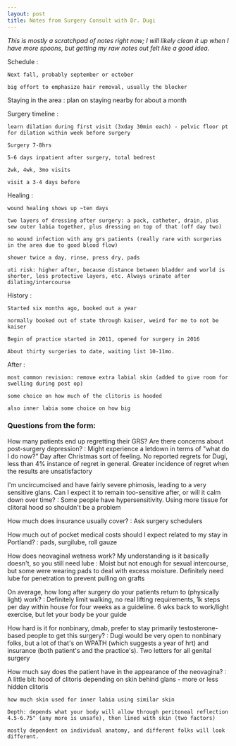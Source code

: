 ```yaml
---
layout: post
title: Notes from Surgery Consult with Dr. Dugi
---
```


*This is mostly a scratchpad of notes right now; I will likely clean it up when I have more spoons, but getting my raw notes out felt like a good idea.*

Schedule
:  

    Next fall, probably september or october

    big effort to emphasize hair removal, usually the blocker

Staying in the area
:   plan on staying nearby for about a month

Surgery timeline
:  

    learn dilation during first visit (3xday 30min each) - pelvic floor pt for dilation within week before surgery

    Surgery 7-8hrs

    5-6 days inpatient after surgery, total bedrest

    2wk, 4wk, 3mo visits

    visit a 3-4 days before

Healing
:  

    wound healing shows up ~ten days

    two layers of dressing after surgery: a pack, catheter, drain, plus sew outer labia together, plus dressing on top of that (off day two)

    no wound infection with any grs patients (really rare with surgeries in the area due to good blood flow)

    shower twice a day, rinse, press dry, pads

    uti risk: higher after, because distance between bladder and world is shorter, less protective layers, etc. Always urinate after dilating/intercourse

History
:  

    Started six months ago, booked out a year

    normally booked out of state through kaiser, weird for me to not be kaiser

    Begin of practice started in 2011, opened for surgery in 2016

    About thirty surgeries to date, waiting list 10-11mo.

After
:  

    most common revision: remove extra labial skin (added to give room for swelling during post op)

    some choice on how much of the clitoris is hooded

    also inner labia some choice on how big

### Questions from the form:

How many patients end up regretting their GRS? Are there concerns about post-surgery depression?
:   Might experience a letdown in terms of "what do I do now?" Day after Christmas sort of feeling. No reported regrets for Dugi, less than 4% instance of regret in general. Greater incidence of regret when the results are unsatisfactory

I'm uncircumcised and have fairly severe phimosis, leading to a very sensitive glans. Can I expect it to remain too-sensitive after, or will it calm down over time?
:   Some people have hypersensitivity. Using more tissue for clitoral hood so shouldn't be a problem

How much does insurance usually cover?
:   Ask surgery schedulers

How much out of pocket medical costs should I expect related to my stay in Portland?
:   pads, surgilube, roll gauze

How does neovaginal wetness work? My understanding is it basically doesn't, so you still need lube
:   Moist but not enough for sexual intercourse, but some were wearing pads to deal with excess moisture. Definitely need lube for penetration to prevent pulling on grafts

On average, how long after surgery do your patients return to (physically light) work?
:   Definitely limit walking, no real lifting requirements, 1k steps per day within house for four weeks as a guideline. 6 wks back to work/light exercise, but let your body be your guide

How hard is it for nonbinary, dmab, prefer to stay primarily testosterone-based people to get this surgery?
:   Dugi would be very open to nonbinary folks, but a lot of that's on WPATH (which suggests a year of hrt) and insurance (both patient's and the practice's). Two letters for all genital surgery

How much say does the patient have in the appearance of the neovagina?
:   A little bit:
    hood of clitoris depending on skin behind glans - more or less hidden clitoris

    how much skin used for inner labia using similar skin

    Depth: depends what your body will allow through peritoneal reflection 4.5-6.75" (any more is unsafe), then lined with skin (two factors)

    mostly dependent on individual anatomy, and different folks will look different.
